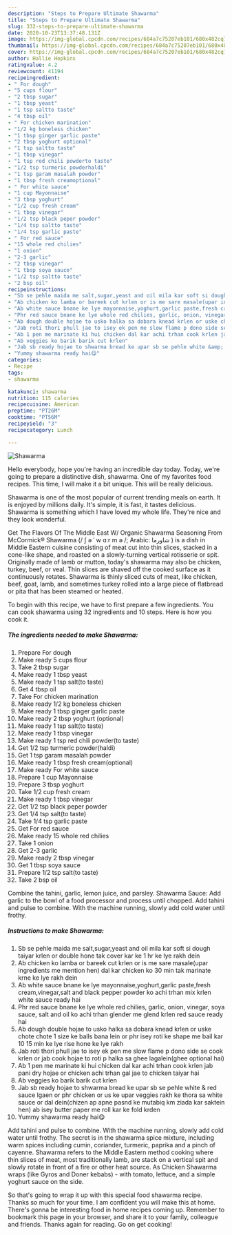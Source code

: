 ```yaml
---
description: "Steps to Prepare Ultimate Shawarma"
title: "Steps to Prepare Ultimate Shawarma"
slug: 332-steps-to-prepare-ultimate-shawarma
date: 2020-10-23T13:37:48.131Z
image: https://img-global.cpcdn.com/recipes/684a7c75207eb101/680x482cq70/shawarma-recipe-main-photo.jpg
thumbnail: https://img-global.cpcdn.com/recipes/684a7c75207eb101/680x482cq70/shawarma-recipe-main-photo.jpg
cover: https://img-global.cpcdn.com/recipes/684a7c75207eb101/680x482cq70/shawarma-recipe-main-photo.jpg
author: Hallie Hopkins
ratingvalue: 4.2
reviewcount: 41194
recipeingredient:
- " For dough"
- "5 cups flour"
- "2 tbsp sugar"
- "1 tbsp yeast"
- "1 tsp saltto taste"
- "4 tbsp oil"
- " For chicken marination"
- "1/2 kg boneless chicken"
- "1 tbsp ginger garlic paste"
- "2 tbsp yoghurt optional"
- "1 tsp saltto taste"
- "1 tbsp vinegar"
- "1 tsp red chili powderto taste"
- "1/2 tsp turmeric powderhaldi"
- "1 tsp garam masalah powder"
- "1 tbsp fresh creamoptional"
- " For white sauce"
- "1 cup Mayonnaise"
- "3 tbsp yoghurt"
- "1/2 cup fresh cream"
- "1 tbsp vinegar"
- "1/2 tsp black peper powder"
- "1/4 tsp saltto taste"
- "1/4 tsp garlic paste"
- " For red sauce"
- "15 whole red chilies"
- "1 onion"
- "2-3 garlic"
- "2 tbsp vinegar"
- "1 tbsp soya sauce"
- "1/2 tsp saltto taste"
- "2 bsp oil"
recipeinstructions:
- "Sb se pehle maida me salt,sugar,yeast and oil mila kar soft si dough taiyar krlen or double hone tak cover kar ke 1 hr ke lye rakh dein"
- "Ab chicken ko lamba or bareek cut krlen or is me sare masale(upar ingredients me mention hen) dal kar chicken ko 30 min tak marinate krne ke lye rakh dein"
- "Ab white sauce bnane ke lye mayonnaise,yoghurt,garlic paste,fresh cream,vinegar,salt and black pepper powder ko achi trhan mix krlen white sauce ready hai"
- "Phr red sauce bnane ke lye whole red chilies, garlic, onion, vinegar, soya sauce, salt and oil ko achi trhan glender me glend krlen red sauce ready hai"
- "Ab dough double hojae to usko halka sa dobara knead krlen or uske chote chote 1 size ke balls bana lein or phr isey roti ke shape me bail kar 10 15 min ke lye rise hone ke lye rakh"
- "Jab roti thori phull jae to isey ek pen me slow flame p dono side se cook krlen or jab cook hojae to roti p halka sa ghee lagalein(ghee optional hai)"
- "Ab 1 pen me marinate ki hui chicken dal kar achi trhan cook krlen jab pani dry hojae or chicken achi trhan gal jae to chicken taiyar hai"
- "Ab veggies ko barik barik cut krlen"
- "Jab sb ready hojae to shwarma bread ke upar sb se pehle white &amp; red sauce lgaen or phr chicken or us ke upar veggies rakh ke thora sa white sauce or dal dein(chizen ap apne pasnd ke mutabiq km ziada kar saktein hen) ab isey butter paper me roll kar ke fold krden"
- "Yummy shawarma ready hai😋"
categories:
- Recipe
tags:
- shawarma

katakunci: shawarma 
nutrition: 115 calories
recipecuisine: American
preptime: "PT26M"
cooktime: "PT56M"
recipeyield: "3"
recipecategory: Lunch

---
```



![Shawarma](https://img-global.cpcdn.com/recipes/684a7c75207eb101/680x482cq70/shawarma-recipe-main-photo.jpg)

Hello everybody, hope you're having an incredible day today. Today, we're going to prepare a distinctive dish, shawarma. One of my favorites food recipes. This time, I will make it a bit unique. This will be really delicious.

Shawarma is one of the most popular of current trending meals on earth. It is enjoyed by millions daily. It's simple, it is fast, it tastes delicious. Shawarma is something which I have loved my whole life. They're nice and they look wonderful.

Get The Flavors Of The Middle East W/ Organic Shawarma Seasoning From McCormick® Shawarma (/ ʃ ə ˈ w ɑːr m ə /; Arabic: شاورما ‎) is a dish in Middle Eastern cuisine consisting of meat cut into thin slices, stacked in a cone-like shape, and roasted on a slowly-turning vertical rotisserie or spit. Originally made of lamb or mutton, today&#39;s shawarma may also be chicken, turkey, beef, or veal. Thin slices are shaved off the cooked surface as it continuously rotates. Shawarma is thinly sliced cuts of meat, like chicken, beef, goat, lamb, and sometimes turkey rolled into a large piece of flatbread or pita that has been steamed or heated.


To begin with this recipe, we have to first prepare a few ingredients. You can cook shawarma using 32 ingredients and 10 steps. Here is how you cook it.

<!--inarticleads1-->

##### The ingredients needed to make Shawarma:

1. Prepare  For dough
1. Make ready 5 cups flour
1. Take 2 tbsp sugar
1. Make ready 1 tbsp yeast
1. Make ready 1 tsp salt(to taste)
1. Get 4 tbsp oil
1. Take  For chicken marination
1. Make ready 1/2 kg boneless chicken
1. Make ready 1 tbsp ginger garlic paste
1. Make ready 2 tbsp yoghurt (optional)
1. Make ready 1 tsp salt(to taste)
1. Make ready 1 tbsp vinegar
1. Make ready 1 tsp red chili powder(to taste)
1. Get 1/2 tsp turmeric powder(haldi)
1. Get 1 tsp garam masalah powder
1. Make ready 1 tbsp fresh cream(optional)
1. Make ready  For white sauce
1. Prepare 1 cup Mayonnaise
1. Prepare 3 tbsp yoghurt
1. Take 1/2 cup fresh cream
1. Make ready 1 tbsp vinegar
1. Get 1/2 tsp black peper powder
1. Get 1/4 tsp salt(to taste)
1. Take 1/4 tsp garlic paste
1. Get  For red sauce
1. Make ready 15 whole red chilies
1. Take 1 onion
1. Get 2-3 garlic
1. Make ready 2 tbsp vinegar
1. Get 1 tbsp soya sauce
1. Prepare 1/2 tsp salt(to taste)
1. Take 2 bsp oil


Combine the tahini, garlic, lemon juice, and parsley. Shawarma Sauce: Add garlic to the bowl of a food processor and process until chopped. Add tahini and pulse to combine. With the machine running, slowly add cold water until frothy. 

<!--inarticleads2-->

##### Instructions to make Shawarma:

1. Sb se pehle maida me salt,sugar,yeast and oil mila kar soft si dough taiyar krlen or double hone tak cover kar ke 1 hr ke lye rakh dein
1. Ab chicken ko lamba or bareek cut krlen or is me sare masale(upar ingredients me mention hen) dal kar chicken ko 30 min tak marinate krne ke lye rakh dein
1. Ab white sauce bnane ke lye mayonnaise,yoghurt,garlic paste,fresh cream,vinegar,salt and black pepper powder ko achi trhan mix krlen white sauce ready hai
1. Phr red sauce bnane ke lye whole red chilies, garlic, onion, vinegar, soya sauce, salt and oil ko achi trhan glender me glend krlen red sauce ready hai
1. Ab dough double hojae to usko halka sa dobara knead krlen or uske chote chote 1 size ke balls bana lein or phr isey roti ke shape me bail kar 10 15 min ke lye rise hone ke lye rakh
1. Jab roti thori phull jae to isey ek pen me slow flame p dono side se cook krlen or jab cook hojae to roti p halka sa ghee lagalein(ghee optional hai)
1. Ab 1 pen me marinate ki hui chicken dal kar achi trhan cook krlen jab pani dry hojae or chicken achi trhan gal jae to chicken taiyar hai
1. Ab veggies ko barik barik cut krlen
1. Jab sb ready hojae to shwarma bread ke upar sb se pehle white &amp; red sauce lgaen or phr chicken or us ke upar veggies rakh ke thora sa white sauce or dal dein(chizen ap apne pasnd ke mutabiq km ziada kar saktein hen) ab isey butter paper me roll kar ke fold krden
1. Yummy shawarma ready hai😋


Add tahini and pulse to combine. With the machine running, slowly add cold water until frothy. The secret is in the shawarma spice mixture, including warm spices including cumin, coriander, turmeric, paprika and a pinch of cayenne. Shawarma refers to the Middle Eastern method cooking where thin slices of meat, most traditionally lamb, are stack on a vertical spit and slowly rotate in front of a fire or other heat source. As Chicken Shawarma wraps (like Gyros and Doner kebabs) - with tomato, lettuce, and a simple yoghurt sauce on the side. 

So that's going to wrap it up with this special food shawarma recipe. Thanks so much for your time. I am confident you will make this at home. There's gonna be interesting food in home recipes coming up. Remember to bookmark this page in your browser, and share it to your family, colleague and friends. Thanks again for reading. Go on get cooking!
